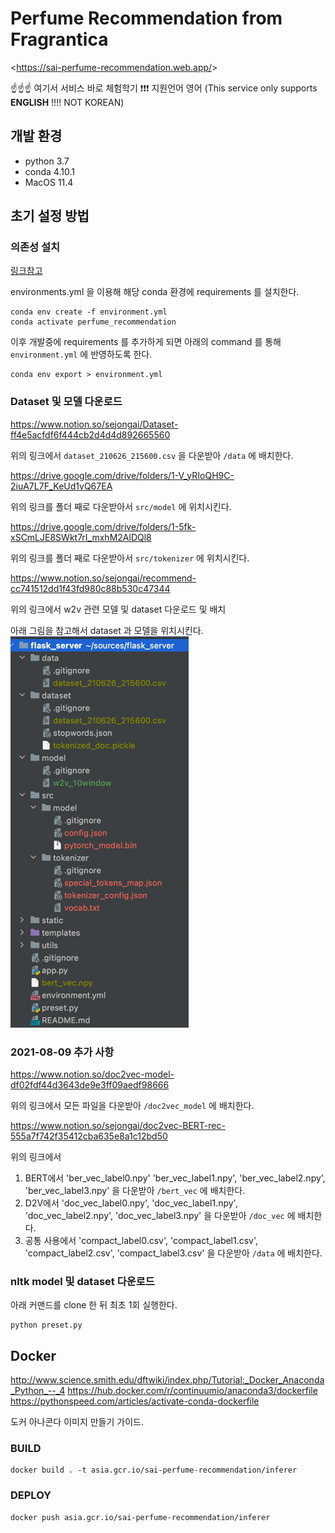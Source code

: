 # Perfume Recommendation from Fragrantica

<<https://sai-perfume-recommendation.web.app/>>

☝☝☝ 여기서 서비스 바로 체험학기
❗❗❗ 지원언어 영어 (This service only supports **ENGLISH** !!!! NOT KOREAN)

## 개발 환경

- python 3.7
- conda 4.10.1
- MacOS 11.4

## 초기 설정 방법

### 의존성 설치

[링크참고](https://conda.io/projects/conda/en/latest/user-guide/tasks/manage-environments.html#creating-an-environment-from-an-environment-yml-file)

environments.yml 을 이용해 해당 conda 환경에 requirements 를 설치한다.

```shell
conda env create -f environment.yml
conda activate perfume_recommendation
```

이후 개발중에 requirements 를 추가하게 되면 아래의 command 를 통해 `environment.yml` 에 반영하도록 한다.

```shell
conda env export > environment.yml
```

### Dataset 및 모델 다운로드

<https://www.notion.so/sejongai/Dataset-ff4e5acfdf6f444cb2d4d4d892665560>

위의 링크에서 `dataset_210626_215600.csv` 을 다운받아 `/data` 에 배치한다.

<https://drive.google.com/drive/folders/1-V_yRIoQH9C-2iuA7L7F_KeUd1vQ67EA>

위의 링크를 폴더 째로 다운받아서 `src/model` 에 위치시킨다.

<https://drive.google.com/drive/folders/1-5fk-xSCmLJE8SWkt7rI_mxhM2AlDQl8>

위의 링크를 폴더 째로 다운받아서 `src/tokenizer` 에 위치시킨다.

<https://www.notion.so/sejongai/recommend-cc741512dd1f43fd980c88b530c47344>

위의 링크에서 w2v 관련 모델 및 dataset 다운로드 및 배치

아래 그림을 참고해서 dataset 과 모델을 위치시킨다.
![img.png](doc_assets/img_01.png)

### 2021-08-09 추가 사항
<https://www.notion.so/doc2vec-model-df02fdf44d3643de9e3ff09aedf98666>

위의 링크에서 모든 파일을 다운받아 `/doc2vec_model` 에 배치한다.

<https://www.notion.so/sejongai/doc2vec-BERT-rec-555a7f742f35412cba635e8a1c12bd50>

위의 링크에서 
1. BERT에서 'ber_vec_label0.npy' 'ber_vec_label1.npy', 'ber_vec_label2.npy', 'ber_vec_label3.npy' 을 다운받아 `/bert_vec` 에 배치한다.
2. D2V에서  'doc_vec_label0.npy', 'doc_vec_label1.npy', 'doc_vec_label2.npy', 'doc_vec_label3.npy' 을 다운받아 `/doc_vec` 에 배치한다.
3. 공통 사용에서 'compact_label0.csv', 'compact_label1.csv', 'compact_label2.csv', 'compact_label3.csv' 을 다운받아 `/data` 에 배치한다.

### nltk model 및 dataset 다운로드
아래 커맨드를 clone 한 뒤 최초 1회 실행한다.
```shell
python preset.py
```

## Docker

<http://www.science.smith.edu/dftwiki/index.php/Tutorial:_Docker_Anaconda_Python_--_4>
<https://hub.docker.com/r/continuumio/anaconda3/dockerfile>
<https://pythonspeed.com/articles/activate-conda-dockerfile>

도커 아나콘다 이미지 만들기 가이드.

### BUILD
```shell
docker build . -t asia.gcr.io/sai-perfume-recommendation/inferer
```

### DEPLOY
```shell
docker push asia.gcr.io/sai-perfume-recommendation/inferer
```
